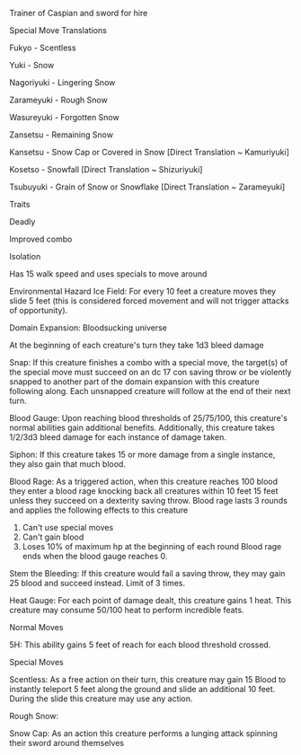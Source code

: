 Trainer of Caspian and sword for hire


Special Move Translations

Fukyo - Scentless

Yuki - Snow

Nagoriyuki - Lingering Snow

Zarameyuki - Rough Snow

Wasureyuki - Forgotten Snow

Zansetsu - Remaining Snow

Kansetsu - Snow Cap or Covered in Snow [Direct Translation ~ Kamuriyuki]

Kosetso - Snowfall [Direct Translation ~ Shizuriyuki]

Tsubuyuki - Grain of Snow or Snowflake [Direct Translation ~ Zarameyuki]




Traits

Deadly

Improved combo

Isolation 





Has 15 walk speed and uses specials to move around

Environmental Hazard Ice Field: For every 10 feet a creature moves they slide 5 feet (this is considered forced movement and will not trigger attacks of opportunity).

Domain Expansion: Bloodsucking universe

At the beginning of each creature's turn they take 1d3 bleed damage

Snap: If this creature finishes a combo with a special move, the target(s) of the special move must succeed on an dc 17 con saving throw or be violently snapped to another part of the domain expansion with this creature following along. Each unsnapped creature will follow at the end of their next turn.

Blood Gauge: Upon reaching blood thresholds of 25/75/100, this creature's normal abilities gain additional benefits. Additionally, this creature takes 1/2/3d3 bleed damage for each instance of damage taken.

Siphon: If this creature takes 15 or more damage from a single instance, they also gain that much blood.

Blood Rage: As a triggered action, when this creature reaches 100 blood they enter a blood rage knocking back all creatures within 10 feet 15 feet unless they succeed on a dexterity saving throw. 
Blood rage lasts 3 rounds and applies the following effects to this creature
1. Can't use special moves
2. Can't gain blood
3. Loses 10% of maximum hp at the beginning of each round
Blood rage ends when the blood gauge reaches 0.

Stem the Bleeding: If this creature would fail a saving throw, they may gain 25 blood and succeed instead. Limit of 3 times.

Heat Gauge: For each point of damage dealt, this creature gains 1 heat. This creature may consume 50/100 heat to perform incredible feats.

Normal Moves

5H: This ability gains 5 feet of reach for each blood threshold crossed.

Special Moves

Scentless: As a free action on their turn, this creature may gain 15 Blood to instantly teleport 5 feet along the ground and slide an additional 10 feet. During the slide this creature may use any action.

Rough Snow: 

Snow Cap: As an action this creature performs a lunging attack spinning their sword around themselves 